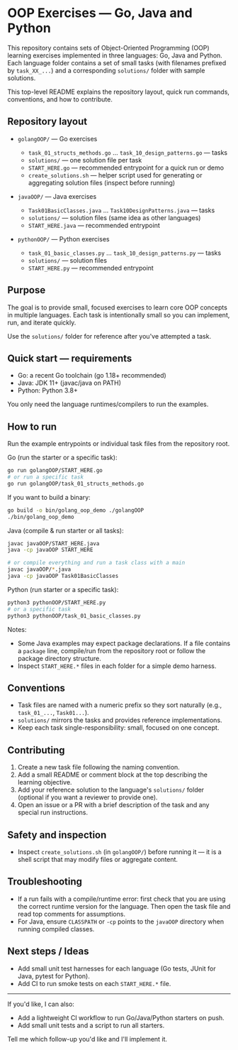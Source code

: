 # OOP Exercises — Go, Java and Python

This repository contains sets of Object-Oriented Programming (OOP) learning exercises implemented in three languages: Go, Java and Python. Each language folder contains a set of small tasks (with filenames prefixed by `task_XX_...`) and a corresponding `solutions/` folder with sample solutions.

This top-level README explains the repository layout, quick run commands, conventions, and how to contribute.

## Repository layout

- `golangOOP/` — Go exercises
  - `task_01_structs_methods.go` ... `task_10_design_patterns.go` — tasks
  - `solutions/` — one solution file per task
  - `START_HERE.go` — recommended entrypoint for a quick run or demo
  - `create_solutions.sh` — helper script used for generating or aggregating solution files (inspect before running)

- `javaOOP/` — Java exercises
  - `Task01BasicClasses.java` ... `Task10DesignPatterns.java` — tasks
  - `solutions/` — solution files (same idea as other languages)
  - `START_HERE.java` — recommended entrypoint

- `pythonOOP/` — Python exercises
  - `task_01_basic_classes.py` ... `task_10_design_patterns.py` — tasks
  - `solutions/` — solution files
  - `START_HERE.py` — recommended entrypoint

## Purpose

The goal is to provide small, focused exercises to learn core OOP concepts in multiple languages. Each task is intentionally small so you can implement, run, and iterate quickly.

Use the `solutions/` folder for reference after you've attempted a task.

## Quick start — requirements

- Go: a recent Go toolchain (go 1.18+ recommended)
- Java: JDK 11+ (javac/java on PATH)
- Python: Python 3.8+

You only need the language runtimes/compilers to run the examples.

## How to run

Run the example entrypoints or individual task files from the repository root.

Go (run the starter or a specific task):

```bash
go run golangOOP/START_HERE.go
# or run a specific task
go run golangOOP/task_01_structs_methods.go
```

If you want to build a binary:

```bash
go build -o bin/golang_oop_demo ./golangOOP
./bin/golang_oop_demo
```

Java (compile & run starter or all tasks):

```bash
javac javaOOP/START_HERE.java
java -cp javaOOP START_HERE

# or compile everything and run a task class with a main
javac javaOOP/*.java
java -cp javaOOP Task01BasicClasses
```

Python (run starter or a specific task):

```bash
python3 pythonOOP/START_HERE.py
# or a specific task
python3 pythonOOP/task_01_basic_classes.py
```

Notes:
- Some Java examples may expect package declarations. If a file contains a `package` line, compile/run from the repository root or follow the package directory structure.
- Inspect `START_HERE.*` files in each folder for a simple demo harness.

## Conventions

- Task files are named with a numeric prefix so they sort naturally (e.g., `task_01_...`, `Task01...`).
- `solutions/` mirrors the tasks and provides reference implementations.
- Keep each task single-responsibility: small, focused on one concept.

## Contributing

1. Create a new task file following the naming convention.
2. Add a small README or comment block at the top describing the learning objective.
3. Add your reference solution to the language's `solutions/` folder (optional if you want a reviewer to provide one).
4. Open an issue or a PR with a brief description of the task and any special run instructions.

## Safety and inspection

- Inspect `create_solutions.sh` (in `golangOOP/`) before running it — it is a shell script that may modify files or aggregate content.

## Troubleshooting

- If a run fails with a compile/runtime error: first check that you are using the correct runtime version for the language. Then open the task file and read top comments for assumptions.
- For Java, ensure `CLASSPATH` or `-cp` points to the `javaOOP` directory when running compiled classes.

## Next steps / Ideas

- Add small unit test harnesses for each language (Go tests, JUnit for Java, pytest for Python).
- Add CI to run smoke tests on each `START_HERE.*` file.

---

If you'd like, I can also:

- Add a lightweight CI workflow to run Go/Java/Python starters on push.
- Add small unit tests and a script to run all starters.

Tell me which follow-up you'd like and I'll implement it.
